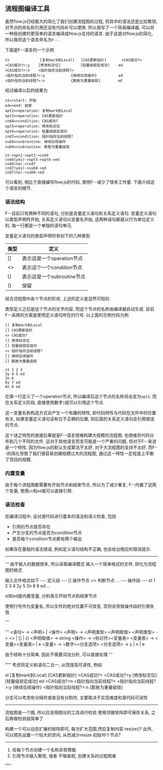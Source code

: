流程图编译工具
------------------------

虽然flow.js已经极大的简化了我们创建流程图的过程, 但其中的语法还是比较繁琐, 
对节点的命名和引用还没有代码补可以使用. 
所以我写了一个简易编译器, 可以将一种我创建的更简单的语言编译成flow.js支持的语言. 
由于这是对flow.js的简化, 所以我将这个语言命名为`F--`. 


下面是F--语言的一个示例
```
st              [复制mark到Local]   [CAS更新指针]       <CAS成功?>
<CAS成功?>:y    [修改标志位]         [轻量级锁定成功]    ed
<CAS成功?>:n    <指针指向当前线程?>
<指针指向当前线程?>:y            {继续后续操作}          ed
<指针指向当前线程?>:n            {膨胀为重量级锁}        ed
```

经过编译以后的结果为
```
st=>start: 开始
ed=>end: 结束
opt2=>operation: 复制mark到Local
opt3=>operation: CAS更新指针
cnd4=>condition: CAS成功?
opt5=>operation: 修改标志位
opt6=>operation: 轻量级锁定成功
cnd7=>condition: 指针指向当前线程?
sub8=>subroutine: 继续后续操作
sub9=>subroutine: 膨胀为重量级锁

st->opt2->opt3->cnd4
cnd4(yes)->opt5->opt6->ed
cnd4(no)->cnd7
cnd7(yes)->sub8->ed
cnd7(no)->sub9->ed
```

可以看到, 相比于直接编写flow.js的代码, 使用F--减少了很多工作量. 下面介绍这个语言的细节.

### 语法结构

F--目前只有两种不同的语句, 分别是变量定义语句和关系定义语句.  变量定义语句以类型声明符开始, 关系定义语句以变量名开始, 这两种语句都是以行为单位定义的, 每一行都是一个单独的语句单元.

变量定义语句的类型声明符有如下的几种类型

类型    | 定义
--------|--------------------------------
[]      | 表示这是一个operation节点
<>      | 表示这个一个condition节点
{}      | 表示这是一个subroutine节点
()      | 保留

结合流程图中各个节点的形状, 上述的定义是显然可知的.

类型定义之后是这个节点的文字内容, 而这个节点的名称由编译器自动生成. 目前F--采用的方案是使用定义语句所在的行号. 以上面的示例代码为例

```
[] 复制mark到Local
[] CAS更新指针
<> CAS成功?
[] 修改标志位
[] 轻量级锁定成功
<> 指针指向当前线程?
[] 继续后续操作
[] 膨胀为重量级锁

st 1 2 3
3y 4 5 ed
3n 6
6y 7 ed
6n 8 ed
```

在第一行定义了一个operation节点, 所以编译后这个节点的名称将会变为`opt1`. 而在关系定义阶段, 直接使用数字`1`就可以引用这个节点.

这一变量名称构造方式会产生一个有趣的特性, 即代码特性与代码在文件中的位置有关, 如果变量定义语句没有位于正确的位置, 则后面的关系定义语句会引用错误的节点. 

这个谜之特性的直接后果就是F--语言很难构建大规模的流程图, 也很难将代码分布到几个不同的文件. 这对于其他语言而言可能是一个严重的问题, 但对于F--来说是一个特性. 因为flow.js的默认生成算法不太好, 对于大流程图的支持不太好. 而F--的简化导致了我们很容易创建规模过大的流程图, 通过这一特性一定程度上平衡了项目的规模.

<!-- 以上都是我在扯犊子, 我就是懒得写解析器  -->

### 内置变量

由于每个流程图都需要有开始节点和结束节点, 所以为了减少重复, F--内置了这两个变量, 使用`st`和`ed`就可以直接引用.



### 语法检查

在编译过程中, 会对源代码进行基本的语法和语义检查, 包括

- 引用的节点是否存在
- 产生分支的节点是否为condition节点
- 是否每个condition节点都有两个输出

如果存在基础的语法错误, 例如定义语句结构不正确, 也会给出相应的错误提示.



---------------



'''
由于输入的数据很多, 所以采取编译模式
输入一个简单格式的文件, 转化为流程图的格式

输入文件格式如下
--- 定义段 ---
[] 操作节点
<> 判断节点
...
--- 操作段 ---
st 1 2 3 4
2y 5 
2n 8
8 ed
...

st和ed是内置变量, 分别表示开始节点和结束节点

使用行号作为变量名, 所以文件的绝对位置不可改变, 否则会导致操作段的引用失效

'''

'''
<语句>        -> <声明> | <操作>
<声明>        -> <声明类型> <声明取值>
<声明类型>    -> <> | [] | {}
<声明取值>    -> string
<操作>        -> <标识符><变量表>
<变量表>      -> <变量><变量表> | e
<变量>        -> <数字><分支选项>
<分支选项>    -> y | n | e

由于结构十分简单, 因此不需要词法分析, 可以直接处理
'''

"""
考虑将定义和语句二合一, 从而提高可读性, 例如


st          [复制mark到Local]   [CAS更新指针]       <CAS成功?>
<CAS成功?>y [修改标志位]         [轻量级锁定成功]    ed
<CAS成功?>n <指针指向当前线程?>
<指针指向当前线程?>:y            {继续后续操作}
<指针指向当前线程?>:n            {膨胀为重量级锁}

分支可以考虑有分隔符或者没有分割符, 主要取决于实现难度和源代码可读性

----

流程图是一个图, 所以应该用图论的工具进行检验
使用邻接矩阵即可保存关系, 之后再做检验就简单了

构建一个可以动态扩展的矩阵即可, 每次扩大范围,然后复制内容
resize()?
此外, 可以预先设置一个较大的空间, 从而减少resize
初始16个节点?

----
1. 给每个节点创建一个名称非常费脑
2. 引用节点输入繁琐, 或者 不够直观, 创建关系的过程困难


"""
